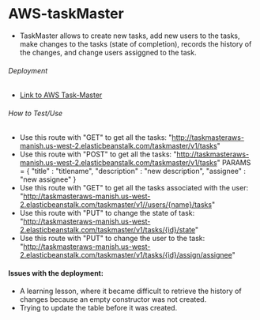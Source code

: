 # AWS-taskMaster
- TaskMaster allows to create new tasks, add new users to the tasks, make changes to the tasks (state of completion), records
  the history of the changes, and change users assiggned to the task.
  
###### Deployment
  * [Link to AWS Task-Master](http://taskmasteraws-dev.us-west-2.elasticbeanstalk.com/taskmaster/v1/tasks)
  
###### How to Test/Use
  * Use this route with "GET" to get all the tasks: "http://taskmasteraws-manish.us-west-2.elasticbeanstalk.com/taskmaster/v1/tasks"
  * Use this route with "POST" to get all the tasks: "http://taskmasteraws-manish.us-west-2.elasticbeanstalk.com/taskmaster/v1/tasks" PARAMS = { "title" : "titlename",
                                                      "description" : "new description",
                                                      "assignee" : "new assignee"
                                                      }
  * Use this route with "GET" to get all the tasks associated with the user: "http://taskmasteraws-manish.us-west-2.elasticbeanstalk.com/taskmaster/v1//users/{name}/tasks"
  * Use this route with "PUT" to change the state of task: "http://taskmasteraws-manish.us-west-2.elasticbeanstalk.com/taskmaster/v1/tasks/{id}/state"
  * Use this route with "PUT" to change the user to the task: "http://taskmasteraws-manish.us-west-2.elasticbeanstalk.com/taskmaster/v1/tasks/{id}/assign/assignee"
  

#### Issues with the deployment:
  * A learning lesson, where it became difficult to retrieve the history of changes because an empty constructor was not created.
  * Trying to update the table before it was created. 
